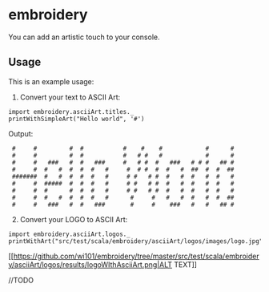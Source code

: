 # embroidery

You can add an artistic touch to your console.

## Usage

This is an example usage:

1. Convert your text to ASCII Art:

```
import embroidery.asciiArt.titles._
printWithSimpleArt("Hello world", '#')
```

Output:

```
 #     #         #  #           #    #    #            #      #
 #     #         #  #           #   # #   #            #      #
 #     #   ###   #  #   ###     #   # #  #   ###   # # #   ## #
 #     #  #   #  #  #  #   #     #  # #  #  #   #  ##  #  #  ##
 #######  #   #  #  #  #   #     # #   # #  #   #  #   #  #   #
 #     #  #####  #  #  #   #     # #   # #  #   #  #   #  #   #
 #     #  #      #  #  #   #     # #   # #  #   #  #   #  #   #
 #     #  #   #  #  #  #   #      #     #   #   #  #   #  #  ##
 #     #   ###   #  #   ###       #     #    ###   #   #   ## #

```

2. Convert your LOGO to ASCII Art:

```
import embroidery.asciiArt.logos._
printWithArt("src/test/scala/embroidery/asciiArt/logos/images/logo.jpg")
```

[[https://github.com/wi101/embroidery/tree/master/src/test/scala/embroidery/asciiArt/logos/results/logoWIthAsciiArt.png|ALT TEXT]]

//TODO
